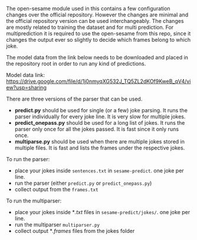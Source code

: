 
The open-sesame module used in this contains a few configuration changes over the official repository.
However the changes are minimal and the official repository version can be used interchangeably. The changes are mostly related to training the dataset and for multi prediction.
For multiprediction it is required to use the open-sesame from this repo, since it changes the output ever so slightly to decide which frames belong to which joke.

The model data from the link below needs to be downloaded and placed in the repository root in order to run any kind of predictions.

Model data link: https://drive.google.com/file/d/1j0nmyqXG532J_TQ5ZL2dKOf9KweB_qV4/view?usp=sharing

There are three versions of the parser that can be used.

- **predict.py** should be used for single (or a few) joke parsing. It runs the parser individually for every joke line. It is very slow for multiple jokes.
- **predict_onepass.py** should be used for a long list of jokes. It runs the parser only once for all the jokes passed. It is fast since it only runs once.
- **multiparse.py** should be used when there are multiple jokes stored in multiple files. It is fast and lists the frames under the respective jokes.


To run the parser:
- place your jokes inside `sentences.txt` in `sesame-predict`. one joke per line.
- run the parser (either `predict.py` or `predict_onepass.py`)
- collect output from the `frames.txt`

To run the multiparser:
- place your jokes inside **.txt* files in `sesame-predict/jokes/`. one joke per line.
- run the multiparser `multiparser.py` 
- collect output **.frames* files from the jokes folder